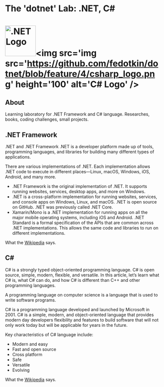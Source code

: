 # The 'dotnet' Lab: .NET, C#

# <img src='https://github.com/fedotkin/dotnet/blob/feature/4/dotnet_logo.svg' height='100' alt='.NET Logo' /><img src='img src='https://github.com/fedotkin/dotnet/blob/feature/4/csharp_logo.png' height='100' alt='C# Logo' />

## About
Learning laboratory for .NET Framework and C# language. Researches, books, coding challenges, small projects.

## .NET Framework
.NET and .NET Framework
.NET is a developer platform made up of tools, programming languages, and libraries for building many different types of applications.

There are various implementations of .NET. Each implementation allows .NET code to execute in different places—Linux, macOS, Windows, iOS, Android, and many more.

- .NET Framework is the original implementation of .NET. It supports running websites, services, desktop apps, and more on Windows.
- .NET is a cross-platform implementation for running websites, services, and console apps on Windows, Linux, and macOS. .NET is open source on GitHub. .NET was previously called .NET Core.
- Xamarin/Mono is a .NET implementation for running apps on all the major mobile operating systems, including iOS and Android.
.NET Standard is a formal specification of the APIs that are common across .NET implementations. This allows the same code and libraries to run on different implementations.

What the [Wikipedia](https://en.wikipedia.org/wiki/.NET_Framework) says.

## C#
C# is a strongly typed object-oriented programming language. C# is open source, simple, modern, flexible, and versatile. In this article, let’s learn what C# is, what C# can do, and how C# is different than C++ and other programming languages.
 
A programming language on computer science is a language that is used to write software programs.
  
C# is a programming language developed and launched by Microsoft in 2001. C# is a simple, modern, and object-oriented language that provides modern day developers flexibility and features to build software that will not only work today but will be applicable for years in the future.
 
Key characteristics of C# language include:
- Modern and easy
- Fast and open source
- Cross platform
- Safe
- Versatile
- Evolving

What the [Wikipedia](https://en.wikipedia.org/wiki/C_Sharp_(programming_language)) says.
